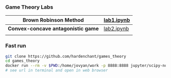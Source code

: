 ### Game Theory Labs



| Brown Robinson Method | [lab1.ipynb](./lab1.ipynb) |
| --------------------- | -------------------- |
| **Convex-concave antagonistic game** | [lab2.ipynb](./lab2.ipynb) |
|                       |                      |


### Fast run

```bash
git clone https://github.com/hardenchant/games_theory
cd games_theory
docker run --rm -v $PWD:/home/jovyan/work -p 8888:8888 jupyter/scipy-notebook
# see url in terminal and open in web browser
```

